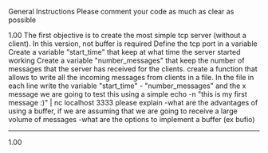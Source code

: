 General Instructions
Please comment your code as much as clear as possible


1.00
The first objective is to create the most simple tcp server (without a client).
In this version, not buffer is required
Define the tcp port in a variable
Create a variable "start_time" that keep at what time the server started working
Create a variable "number_messages" that keep the number of messages that the server has received for the clients.
create a function that allows to write all the incoming messages from clients in a file.
In the file in each line write the variable "start_time" - "number_messages" and the x message
we are going to test this using a simple echo -n "this is my first message :)" | nc localhost 3333
please explain
-what are the advantages of using a buffer, if we are assuming that we are going to receive a large volume of messages
-what are the options to implement a buffer (ex bufio)
*********************************************************************
1.00
